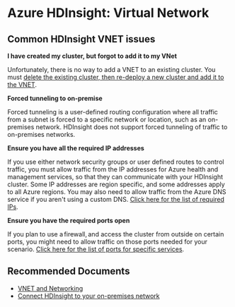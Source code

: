 <properties
    pageTitle="Azure HDInsight: Virtual Network"
    description="Azure HDInsight: Virtual Network"
    service="microsoft.hdinsight"
    resource="clusters"
    authors="TobyTu"
    ms.author="jaserano, v-miegge"
    displayOrder=""
    selfHelpType="Generic"
    supportTopicIds="32636507"
    resourceTags=""
    productPesIds="15078"
    cloudEnvironments="public, mooncake"
    articleId="bfa4e56c-3fbc-461d-a7d5-1e485b42932b"
/>

# Azure HDInsight: Virtual Network

## Common HDInsight VNET issues

**I have created my cluster, but forgot to add it to my VNet**

Unfortunately, there is no way to add a VNET to an existing cluster. You must [delete the existing cluster, then re-deploy a new cluster and add it to the VNET](https://docs.microsoft.com/azure/hdinsight/hdinsight-extend-hadoop-virtual-network#existingvnet).

**Forced tunneling to on-premise**

Forced tunneling is a user-defined routing configuration where all traffic from a subnet is forced to a specific network or location, such as an on-premises network. HDInsight does not support forced tunneling of traffic to on-premises networks.

**Ensure you have all the required IP addresses**

If you use either network security groups or user defined routes to control traffic, you must allow traffic from the IP addresses for Azure health and management services, so that they can communicate with your HDInsight cluster. Some IP addresses are region specific, and some addresses apply to all Azure regions. You may also need to allow traffic from the Azure DNS service if you aren't using a custom DNS. [Click here for the list of required IPs](https://docs.microsoft.com/azure/hdinsight/hdinsight-extend-hadoop-virtual-network#hdinsight-ip).

**Ensure you have the required ports open**

If you plan to use a firewall, and access the cluster from outside on certain ports, you might need to allow traffic on those ports needed for your scenario. [Click here for the list of ports for specific services](https://docs.microsoft.com/azure/hdinsight/hdinsight-hadoop-port-settings-for-services).

## **Recommended Documents**

* [VNET and Networking](https://docs.microsoft.com/azure/hdinsight/hdinsight-extend-hadoop-virtual-network)
* [Connect HDInsight to your on-premises network](https://docs.microsoft.com/azure/hdinsight/connect-on-premises-network#configure-the-virtual-network-to-use-the-custom-dns-server)
